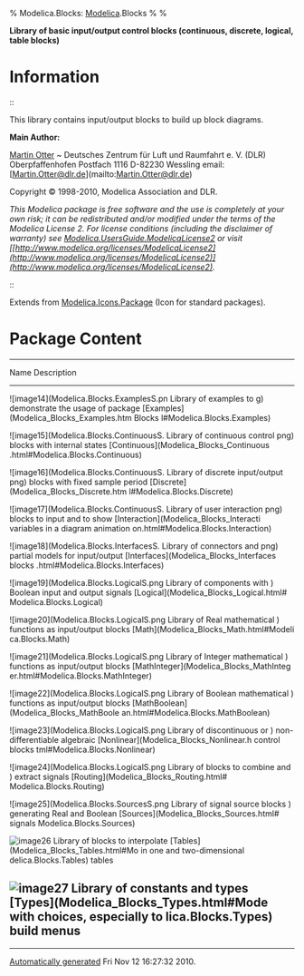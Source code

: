 % Modelica.Blocks: [Modelica](Modelica.html#Modelica).Blocks
% 
% 

**Library of basic input/output control blocks (continuous, discrete,
logical, table blocks)**

Information
===========

::

This library contains input/output blocks to build up block diagrams.

**Main Author:**

[Martin Otter](http://www.robotic.dlr.de/Martin.Otter/)
  ~ Deutsches Zentrum für Luft und Raumfahrt e. V. (DLR)
    Oberpfaffenhofen Postfach 1116 D-82230 Wessling email:
    [[Martin.Otter@dlr.de](mailto:Martin.Otter@dlr.de)](mailto:Martin.Otter@dlr.de)

Copyright © 1998-2010, Modelica Association and DLR.

*This Modelica package is free software and the use is completely at
your own risk; it can be redistributed and/or modified under the terms
of the Modelica License 2. For license conditions (including the
disclaimer of warranty) see
[Modelica.UsersGuide.ModelicaLicense2](Modelica_UsersGuide.html#Modelica.UsersGuide.ModelicaLicense2)
or visit
[[http://www.modelica.org/licenses/ModelicaLicense2](http://www.modelica.org/licenses/ModelicaLicense2)](http://www.modelica.org/licenses/ModelicaLicense2).*

::

Extends from
[Modelica.Icons.Package](Modelica_Icons_Package.html#Modelica.Icons.Package)
(Icon for standard packages).

Package Content
===============

  ------------------------------------------------------------------------
  Name                                    Description
  --------------------------------------- --------------------------------
  ![image14](Modelica.Blocks.ExamplesS.pn Library of examples to
  g)                                      demonstrate the usage of package
  [Examples](Modelica_Blocks_Examples.htm Blocks
  l#Modelica.Blocks.Examples)             

  ![image15](Modelica.Blocks.ContinuousS. Library of continuous control
  png)                                    blocks with internal states
  [Continuous](Modelica_Blocks_Continuous 
  .html#Modelica.Blocks.Continuous)       

  ![image16](Modelica.Blocks.ContinuousS. Library of discrete input/output
  png)                                    blocks with fixed sample period
  [Discrete](Modelica_Blocks_Discrete.htm 
  l#Modelica.Blocks.Discrete)             

  ![image17](Modelica.Blocks.ContinuousS. Library of user interaction
  png)                                    blocks to input and to show
  [Interaction](Modelica_Blocks_Interacti variables in a diagram animation
  on.html#Modelica.Blocks.Interaction)    

  ![image18](Modelica.Blocks.InterfacesS. Library of connectors and
  png)                                    partial models for input/output
  [Interfaces](Modelica_Blocks_Interfaces blocks
  .html#Modelica.Blocks.Interfaces)       

  ![image19](Modelica.Blocks.LogicalS.png Library of components with
  )                                       Boolean input and output signals
  [Logical](Modelica_Blocks_Logical.html# 
  Modelica.Blocks.Logical)                

  ![image20](Modelica.Blocks.LogicalS.png Library of Real mathematical
  )                                       functions as input/output blocks
  [Math](Modelica_Blocks_Math.html#Modeli 
  ca.Blocks.Math)                         

  ![image21](Modelica.Blocks.LogicalS.png Library of Integer mathematical
  )                                       functions as input/output blocks
  [MathInteger](Modelica_Blocks_MathInteg 
  er.html#Modelica.Blocks.MathInteger)    

  ![image22](Modelica.Blocks.LogicalS.png Library of Boolean mathematical
  )                                       functions as input/output blocks
  [MathBoolean](Modelica_Blocks_MathBoole 
  an.html#Modelica.Blocks.MathBoolean)    

  ![image23](Modelica.Blocks.LogicalS.png Library of discontinuous or
  )                                       non-differentiable algebraic
  [Nonlinear](Modelica_Blocks_Nonlinear.h control blocks
  tml#Modelica.Blocks.Nonlinear)          

  ![image24](Modelica.Blocks.LogicalS.png Library of blocks to combine and
  )                                       extract signals
  [Routing](Modelica_Blocks_Routing.html# 
  Modelica.Blocks.Routing)                

  ![image25](Modelica.Blocks.SourcesS.png Library of signal source blocks
  )                                       generating Real and Boolean
  [Sources](Modelica_Blocks_Sources.html# signals
  Modelica.Blocks.Sources)                

  ![image26](Modelica.Blocks.TablesS.png) Library of blocks to interpolate
  [Tables](Modelica_Blocks_Tables.html#Mo in one and two-dimensional
  delica.Blocks.Tables)                   tables

  ![image27](Modelica.Blocks.TablesS.png) Library of constants and types
  [Types](Modelica_Blocks_Types.html#Mode with choices, especially to
  lica.Blocks.Types)                      build menus
  ------------------------------------------------------------------------

* * * * *

[Automatically generated](http://www.3ds.com/) Fri Nov 12 16:27:32 2010.
